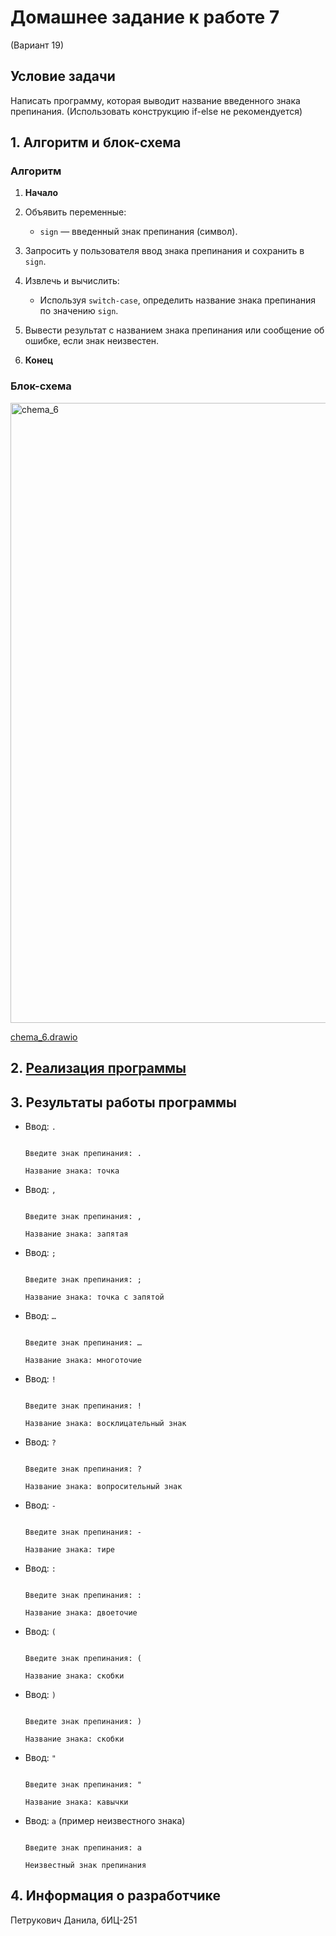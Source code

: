 # Домашнее задание к работе 7

(Вариант 19)

## Условие задачи

Написать программу, которая выводит название введенного знака препинания. (Использовать конструкцию if-else не рекомендуется)

## 1. Алгоритм и блок-схема

### Алгоритм

1. **Начало**

2. Объявить переменные:

   - `sign` — введенный знак препинания (символ).

3. Запросить у пользователя ввод знака препинания и сохранить в `sign`.

4. Извлечь и вычислить:

   - Используя `switch-case`, определить название знака препинания по значению `sign`.

5. Вывести результат с названием знака препинания или сообщение об ошибке, если знак неизвестен.

6. **Конец**

### Блок-схема

<img width="2010" height="992" alt="chema_6" src="https://github.com/user-attachments/assets/1d8fcf92-1f7e-4cb8-a241-24909f294a98" />

[chema_6.drawio](https://github.com/danechek07/rabota-6/blob/main/chema_6.png)

## 2. [Реализация программы](https://github.com/danechek07/rabota-6/blob/main/%236.c)

## 3. Результаты работы программы

- Ввод: `.`

  ```

  Введите знак препинания: .

  Название знака: точка

  ```

- Ввод: `,`

  ```

  Введите знак препинания: ,

  Название знака: запятая

  ```

- Ввод: `;`

  ```

  Введите знак препинания: ;

  Название знака: точка с запятой

  ```

- Ввод: `…`

  ```

  Введите знак препинания: …

  Название знака: многоточие

  ```

- Ввод: `!`

  ```

  Введите знак препинания: !

  Название знака: восклицательный знак

  ```

- Ввод: `?`

  ```

  Введите знак препинания: ?

  Название знака: вопросительный знак

  ```

- Ввод: `-`

  ```

  Введите знак препинания: -

  Название знака: тире

  ```

- Ввод: `:`

  ```

  Введите знак препинания: :

  Название знака: двоеточие

  ```

- Ввод: `(`

  ```

  Введите знак препинания: (

  Название знака: скобки

  ```

- Ввод: `)`

  ```

  Введите знак препинания: )

  Название знака: скобки

  ```

- Ввод: `"`

  ```

  Введите знак препинания: "

  Название знака: кавычки

  ```

- Ввод: `a` (пример неизвестного знака)

  ```

  Введите знак препинания: a

  Неизвестный знак препинания

  ```

## 4. Информация о разработчике

Петрукович Данила, бИЦ-251
